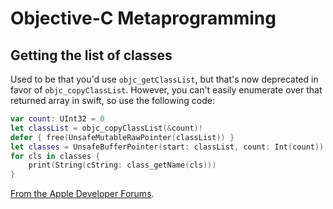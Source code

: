 # Objective-C Metaprogramming

## Getting the list of classes

Used to be that you'd use `objc_getClassList`, but that's now deprecated in favor of `objc_copyClassList`. However, you can't easily enumerate over that returned array in swift, so use the following code:

```swift
var count: UInt32 = 0
let classList = objc_copyClassList(&count)!
defer { free(UnsafeMutableRawPointer(classList)) }
let classes = UnsafeBufferPointer(start: classList, count: Int(count))
for cls in classes {
    print(String(cString: class_getName(cls)))
}
```

[From the Apple Developer Forums](https://developer.apple.com/forums/thread/700770).
